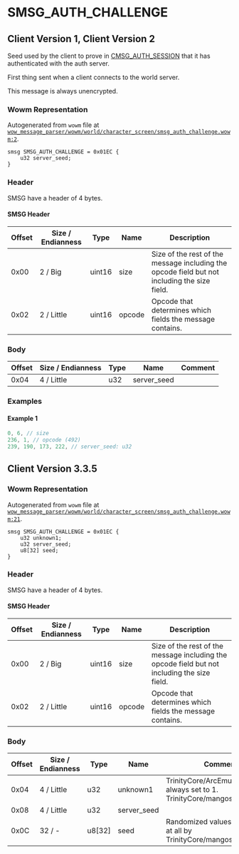 # SMSG_AUTH_CHALLENGE

## Client Version 1, Client Version 2

Seed used by the client to prove in [CMSG_AUTH_SESSION](./cmsg_auth_session.md) that it has authenticated with the auth server.

First thing sent when a client connects to the world server.

This message is always unencrypted.

### Wowm Representation

Autogenerated from `wowm` file at [`wow_message_parser/wowm/world/character_screen/smsg_auth_challenge.wowm:2`](https://github.com/gtker/wow_messages/tree/main/wow_message_parser/wowm/world/character_screen/smsg_auth_challenge.wowm#L2).
```rust,ignore
smsg SMSG_AUTH_CHALLENGE = 0x01EC {
    u32 server_seed;
}
```
### Header

SMSG have a header of 4 bytes.

#### SMSG Header

| Offset | Size / Endianness | Type   | Name   | Description |
| ------ | ----------------- | ------ | ------ | ----------- |
| 0x00   | 2 / Big           | uint16 | size   | Size of the rest of the message including the opcode field but not including the size field.|
| 0x02   | 2 / Little        | uint16 | opcode | Opcode that determines which fields the message contains.|

### Body

| Offset | Size / Endianness | Type | Name | Comment |
| ------ | ----------------- | ---- | ---- | ------- |
| 0x04 | 4 / Little | u32 | server_seed |  |

### Examples

#### Example 1

```c
0, 6, // size
236, 1, // opcode (492)
239, 190, 173, 222, // server_seed: u32
```
## Client Version 3.3.5

### Wowm Representation

Autogenerated from `wowm` file at [`wow_message_parser/wowm/world/character_screen/smsg_auth_challenge.wowm:21`](https://github.com/gtker/wow_messages/tree/main/wow_message_parser/wowm/world/character_screen/smsg_auth_challenge.wowm#L21).
```rust,ignore
smsg SMSG_AUTH_CHALLENGE = 0x01EC {
    u32 unknown1;
    u32 server_seed;
    u8[32] seed;
}
```
### Header

SMSG have a header of 4 bytes.

#### SMSG Header

| Offset | Size / Endianness | Type   | Name   | Description |
| ------ | ----------------- | ------ | ------ | ----------- |
| 0x00   | 2 / Big           | uint16 | size   | Size of the rest of the message including the opcode field but not including the size field.|
| 0x02   | 2 / Little        | uint16 | opcode | Opcode that determines which fields the message contains.|

### Body

| Offset | Size / Endianness | Type | Name | Comment |
| ------ | ----------------- | ---- | ---- | ------- |
| 0x04 | 4 / Little | u32 | unknown1 | TrinityCore/ArcEmu/mangostwo always set to 1.<br/>TrinityCore/mangostwo: 1...31 |
| 0x08 | 4 / Little | u32 | server_seed |  |
| 0x0C | 32 / - | u8[32] | seed | Randomized values. Is not used at all by TrinityCore/mangostwo/ArcEmu. |


